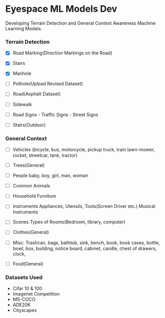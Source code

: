 # Eyespace ML Models Dev
Developing Terrain Detection and General Context Awareness Machine Learning Models.

### Terrain Detection 

- [X] Road Marking(Direction Markings on the Road)
- [X] Stairs
- [X] Manhole
- [ ] Pothole(Upload Revised Dataset)
- [ ] Road(Asphalt Dataset)
- [ ] Sidewalk 
- [ ] Road Signs - Traffic Signs - Street Signs
- [ ] Stairs(Outdoor)


### General Context 

- [ ] Vehicles (bicycle, bus, motorcycle, pickup truck, train
lawn-mower, rocket, streetcar, tank, tractor)
- [ ] Trees(General) 
- [ ] People
baby, boy, girl, man, woman 
- [ ] Common Animals
- [ ] Household Furniture 
- [ ] Instruments
Appliances, Utensils, Tools(Screen Driver etc.) Musical Instruments

- [ ] Scenes
Types of Rooms(Bedroom, library, computer)
- [ ] Clothes(General)
- [ ] Misc: Trashcan, bags, bathtub, sink, bench, book, book cases, bottle, bowl, box, building, notice board, cabinet, candle, chest of drawers, clock, 
- [ ] Food(General)


### Datasets Used

* Cifar 10 & 100
* Imagenet Competition 
* MS-COCO
* ADE20K
* Cityscapes

